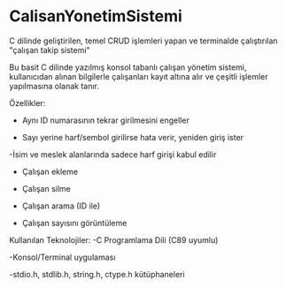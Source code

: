# CalisanYonetimSistemi
C dilinde geliştirilen, temel CRUD işlemleri yapan ve terminalde çalıştırılan "çalışan takip sistemi"

Bu basit C dilinde yazılmış konsol tabanlı çalışan yönetim sistemi, kullanıcıdan alınan bilgilerle çalışanları kayıt altına alır ve çeşitli işlemler yapılmasına olanak tanır.

 Özellikler:
 - Aynı ID numarasının tekrar girilmesini engeller

 - Sayı yerine harf/sembol girilirse hata verir, yeniden giriş ister

 -İsim ve meslek alanlarında sadece harf girişi kabul edilir

 - Çalışan ekleme

 - Çalışan silme

 - Çalışan arama (ID ile)

 - Çalışan sayısını görüntüleme

 Kullanılan Teknolojiler:
 -C Programlama Dili (C89 uyumlu)

 -Konsol/Terminal uygulaması

 -stdio.h, stdlib.h, string.h, ctype.h kütüphaneleri
